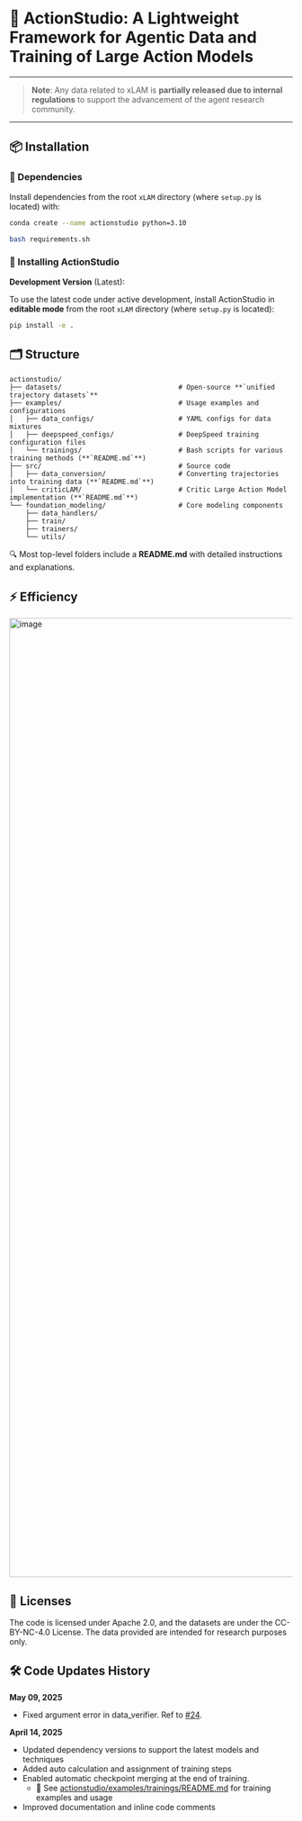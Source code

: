 # 🧠 ActionStudio: A Lightweight Framework for Agentic Data and Training of Large Action Models

---
> **Note**: Any data related to xLAM is **partially released due to internal regulations** to support the advancement of the agent research community.

---

## 📦  Installation

### 🔧 Dependencies

Install dependencies from the root `xLAM` directory (where `setup.py` is located) with:

```bash
conda create --name actionstudio python=3.10

bash requirements.sh
```

### 🚀 Installing ActionStudio

**Development Version** (Latest):

To use the latest code under active development, install ActionStudio in **editable mode** from the root `xLAM` directory (where `setup.py` is located):

```bash
pip install -e .
```

## 🗂️ Structure

```text
actionstudio/
├── datasets/                             # Open-source **`unified trajectory datasets`**
├── examples/                             # Usage examples and configurations
│   ├── data_configs/                     # YAML configs for data mixtures
│   ├── deepspeed_configs/                # DeepSpeed training configuration files
│   └── trainings/                        # Bash scripts for various training methods (**`README.md`**)
├── src/                                  # Source code
│   ├── data_conversion/                  # Converting trajectories into training data (**`README.md`**)
│   └── criticLAM/                        # Critic Large Action Model implementation (**`README.md`**)
└── foundation_modeling/                  # Core modeling components
    ├── data_handlers/
    ├── train/
    ├── trainers/
    └── utils/
```

🔍 Most top-level folders include a **README.md** with detailed instructions and explanations.

## ⚡ Efficiency
<img width="1705" alt="image" src="https://github.com/user-attachments/assets/7885ba5f-2155-431b-941f-0cbfc6641432" />


## 📜 Licenses

The code is licensed under Apache 2.0, and the datasets are under the CC-BY-NC-4.0 License. The data provided are intended for research purposes only.

## 🛠️ Code Updates History

**May 09, 2025**
- Fixed argument error in data_verifier. Ref to [#24](https://github.com/SalesforceAIResearch/xLAM/issues/24).

**April 14, 2025**
- Updated dependency versions to support the latest models and techniques
- Added auto calculation and assignment of training steps
- Enabled automatic checkpoint merging at the end of training. 
    - 📄 See [actionstudio/examples/trainings/README.md](actionstudio/examples/trainings/README.md) for training examples and usage
- Improved documentation and inline code comments

